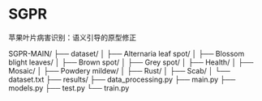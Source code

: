 # SGPR
苹果叶片病害识别：语义引导的原型修正

SGPR-MAIN/
├── dataset/
│   ├── Alternaria leaf spot/
│   ├── Blossom blight leaves/
│   ├── Brown spot/
│   ├── Grey spot/
│   ├── Health/
│   ├── Mosaic/
│   ├── Powdery mildew/
│   ├── Rust/
│   ├── Scab/
│   └── dataset.txt
├── results/
├── data_processing.py
├── main.py
├── models.py
├── test.py
└── train.py

